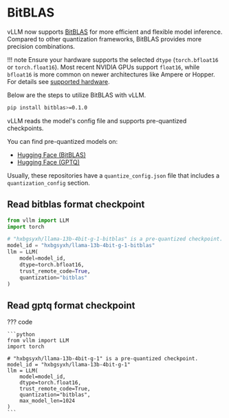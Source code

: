 # BitBLAS

vLLM now supports [BitBLAS](https://github.com/microsoft/BitBLAS) for more efficient and flexible model inference. Compared to other quantization frameworks, BitBLAS provides more precision combinations.

!!! note
    Ensure your hardware supports the selected `dtype` (`torch.bfloat16` or `torch.float16`).
    Most recent NVIDIA GPUs support `float16`, while `bfloat16` is more common on newer architectures like Ampere or Hopper.
    For details see [supported hardware](README.md#supported-hardware).

Below are the steps to utilize BitBLAS with vLLM.

```bash
pip install bitblas>=0.1.0
```

vLLM reads the model's config file and supports pre-quantized checkpoints.

You can find pre-quantized models on:

- [Hugging Face (BitBLAS)](https://huggingface.co/models?search=bitblas)
- [Hugging Face (GPTQ)](https://huggingface.co/models?search=gptq)

Usually, these repositories have a `quantize_config.json` file that includes a `quantization_config` section.

## Read bitblas format checkpoint

```python
from vllm import LLM
import torch

# "hxbgsyxh/llama-13b-4bit-g-1-bitblas" is a pre-quantized checkpoint.
model_id = "hxbgsyxh/llama-13b-4bit-g-1-bitblas"
llm = LLM(
    model=model_id,
    dtype=torch.bfloat16,
    trust_remote_code=True,
    quantization="bitblas"
)
```

## Read gptq format checkpoint

??? code

    ```python
    from vllm import LLM
    import torch

    # "hxbgsyxh/llama-13b-4bit-g-1" is a pre-quantized checkpoint.
    model_id = "hxbgsyxh/llama-13b-4bit-g-1"
    llm = LLM(
        model=model_id,
        dtype=torch.float16,
        trust_remote_code=True,
        quantization="bitblas",
        max_model_len=1024
    )
    ```
